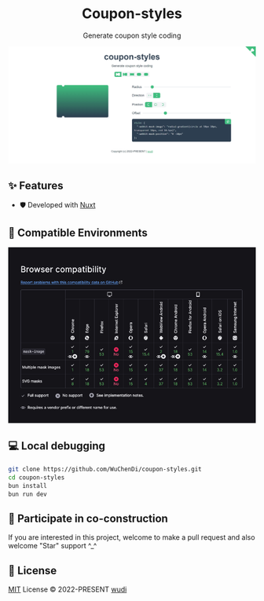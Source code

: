 <h1 align="center">Coupon-styles</h1>

<p align="center">Generate coupon style coding</p>

[![image](./screenshots/indexNew.png)](https://wuchendi.github.io/coupon-styles/)

<!-- English | [简体中文](./README-zh_CN.md) -->

## ✨ Features

- 🛡 Developed with [Nuxt](https://nuxt.com/)

## 🎯 Compatible Environments

[![image](./screenshots/browser_compatibility.png)](https://developer.mozilla.org/en-US/docs/Web/CSS/mask-image#browser_compatibility)

## 💻 Local debugging

```bash
git clone https://github.com/WuChenDi/coupon-styles.git
cd coupon-styles
bun install
bun run dev
```

## 🤝 Participate in co-construction

If you are interested in this project, welcome to make a pull request and also welcome "Star" support ^\_^

## 📜 License

[MIT](./LICENSE) License &copy; 2022-PRESENT [wudi](https://github.com/WuChenDi)

<!-- ↓ Reference -->
<!-- https://github.com/XboxYan/coupon -->
<!-- https://github.com/alibaba/lowcode-engine.git -->
